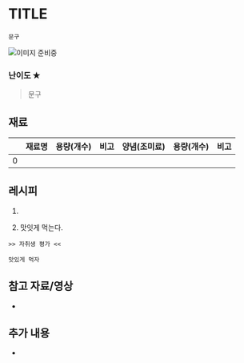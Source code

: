 # TITLE

```
문구
```

![이미지 준비중](<../../_assets/img/이미지 준비중.png>)

### 난이도 ✭
> 문구


## 재료
||재료명|용량(개수)|비고|양념(조미료)|용량(개수)|비고|
|:-:|:--|:--|:--|:--|:--|:--|
|0|||||||


## 레시피
1.  

1. 맛잇게 먹는다.


~~~
>> 자취생 평가 <<

맛있게 먹자
~~~

## 참고 자료/영상
- []()

## 추가 내용
- 